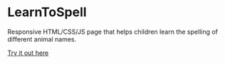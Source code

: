 # LearnToSpell
Responsive HTML/CSS/JS page that helps children learn the spelling of different animal names. 

[Try it out here](learn-to-spell.herokuapp.com/)
